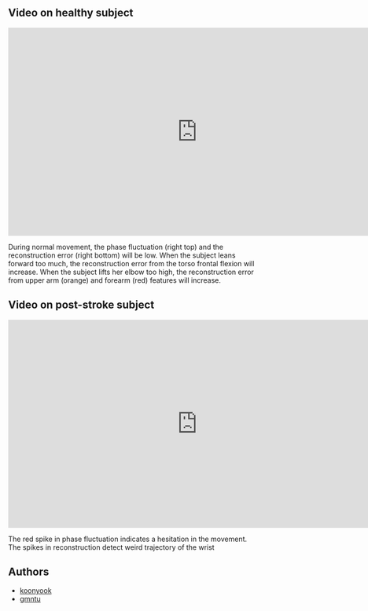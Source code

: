 ## Video on healthy subject

<iframe width="768" height="424" src="https://www.youtube.com/embed/Y395x2exUaY" frameborder="0" allow="accelerometer; autoplay; encrypted-media; gyroscope; picture-in-picture" allowfullscreen></iframe>

During normal movement, the phase fluctuation (right top) and the reconstruction error (right bottom) will be low.
When the subject leans forward too much, the reconstruction error from the torso frontal flexion will increase.
When the subject lifts her elbow too high, the reconstruction error from upper arm (orange) and forearm (red) features will increase.


## Video on post-stroke subject

<iframe width="768" height="424" src="https://www.youtube.com/embed/kclB4moTHio" frameborder="0" allow="accelerometer; autoplay; encrypted-media; gyroscope; picture-in-picture" allowfullscreen></iframe>

The red spike in phase fluctuation indicates a hesitation in the movement.
The spikes in reconstruction detect weird trajectory of the wrist

<!-- Authors -->
## Authors

* [koonyook](https://github.com/koonyook)
* [gmntu](https://github.com/gmntu)


